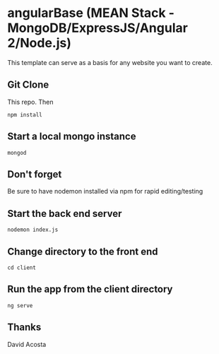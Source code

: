 # angularBase (MEAN Stack - MongoDB/ExpressJS/Angular 2/Node.js)

This template can serve as a basis for any website you want to create.

## Git Clone

This repo. Then

```
npm install
```

## Start a local mongo instance
```
mongod
```

## Don't forget
Be sure to have nodemon installed via npm for rapid editing/testing

## Start the back end server
```
nodemon index.js
```

## Change directory to the front end
```
cd client
```

## Run the app from the client directory
```
ng serve
```

## Thanks

David Acosta